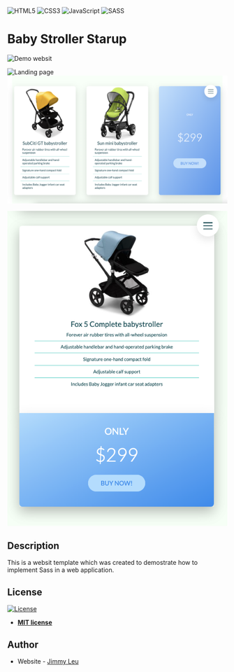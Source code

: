 ![HTML5](https://img.shields.io/badge/html5-%23E34F26.svg?style=for-the-badge&logo=html5&logoColor=white)
![CSS3](https://img.shields.io/badge/css3-%231572B6.svg?style=for-the-badge&logo=css3&logoColor=white)
![JavaScript](https://img.shields.io/badge/javascript-%23323330.svg?style=for-the-badge&logo=javascript&logoColor=%23F7DF1E)
![SASS](https://img.shields.io/badge/SASS-hotpink.svg?style=for-the-badge&logo=SASS&logoColor=white)
# Baby Stroller Starup
![Demo websit](https://catzzz.github.io/babyStroller/)

![Landing page](/screenshots/home.png)
![Products page](/screenshots/products.png)
<p align="center">
  <img src="/screenshots/responsive.png" />
</p>



## Description

  This is a websit template which was created to demostrate how to implement Sass in a web application.




## License
[![License](http://img.shields.io/:license-mit-blue.svg?style=flat-square)](http://badges.mit-license.org)

- **[MIT license](http://opensource.org/licenses/mit-license.php)**

## Author 

- Website - [Jimmy Leu](https://jimmyleu.com)
